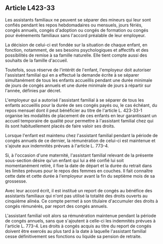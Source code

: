 ## Article L423-33

Les assistants familiaux ne peuvent se séparer des mineurs qui leur sont confiés pendant les repos
hebdomadaires ou mensuels, jours fériés, congés annuels, congés d'adoption ou congés de formation ou
congés pour événements familiaux sans l'accord préalable de leur employeur.

La décision de celui-ci est fondée sur la situation de chaque enfant, en fonction, notamment, de ses besoins
psychologiques et affectifs et des possibilités de remise à sa famille naturelle. Elle tient compte aussi des
souhaits de la famille d'accueil.

Toutefois, sous réserve de l'intérêt de l'enfant, l'employeur doit autoriser l'assistant familial qui en a effectué
la demande écrite à se séparer simultanément de tous les enfants accueillis pendant une durée minimale de
jours de congés annuels et une durée minimale de jours à répartir sur l'année, définies par décret.

L'employeur qui a autorisé l'assistant familial à se séparer de tous les enfants accueillis pour la durée de ses
congés payés ou, le cas échéant, du repos mensuel dont il peut bénéficier au titre de l'article L. 423-33-1
organise les modalités de placement de ces enfants en leur garantissant un accueil temporaire de qualité pour
permettre à l'assistant familial chez qui ils sont habituellement placés de faire valoir ses droits.

Lorsque l'enfant est maintenu chez l'assistant familial pendant la période de congés annuels de ce dernier, la
rémunération de celui-ci est maintenue et s'ajoute aux indemnités prévues à l'article L. 773-4.

Si, à l'occasion d'une maternité, l'assistant familial relevant de la présente sous-section désire qu'un enfant
qui lui a été confié lui soit momentanément retiré, il fixe la date de départ et la durée du retrait dans les
limites prévues pour le repos des femmes en couches. Il fait connaître cette date et cette durée à l'employeur
avant la fin du septième mois de sa grossesse.


Avec leur accord écrit, il est institué un report de congés au bénéfice des assistants familiaux qui n'ont pas
utilisé la totalité des droits ouverts au cinquième alinéa. Ce compte permet à son titulaire d'accumuler des
droits à congés rémunérés, par report des congés annuels.

L'assistant familial voit alors sa rémunération maintenue pendant la période de congés annuels, sans que
s'ajoutent à celle-ci les indemnités prévues à l'article L. 773-4. Les droits à congés acquis au titre du report
de congés doivent être exercés au plus tard à la date à laquelle l'assistant familial cesse définitivement ses
fonctions ou liquide sa pension de retraite.

